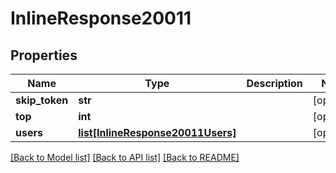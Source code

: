 # InlineResponse20011

## Properties
Name | Type | Description | Notes
------------ | ------------- | ------------- | -------------
**skip_token** | **str** |  | [optional] 
**top** | **int** |  | [optional] 
**users** | [**list[InlineResponse20011Users]**](InlineResponse20011Users.md) |  | [optional] 

[[Back to Model list]](../README.md#documentation-for-models) [[Back to API list]](../README.md#documentation-for-api-endpoints) [[Back to README]](../README.md)


